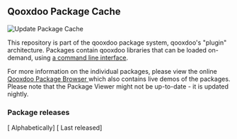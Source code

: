 ## Qooxdoo Package Cache

![Update Package Cache](https://github.com/qooxdoo/package-cache/workflows/Update%20Package%20Cache/badge.svg)

This repository is part of the qooxdoo package system,
qooxdoo's "plugin" architecture. Packages contain qooxdoo
libraries that can be loaded on-demand, using [a command line
interface](https://qooxdoo.org/documentation/#/development/cli/packages).

For more information on the individual packages, please view the online 
[Qooxdoo Package Browser ](https://qooxdoo.org/qxl.packagebrowser/) which also
contains live demos of the packages. Please note that the Package Viewer might not
be up-to-date - it is updated nightly. 

### Package releases

<div>[ <a onclick="create_table();">Alphabetically</a>] [ <a onclick="create_table(1);">Last released</a>]</div>

<div id="releases"></div>
<script defer="defer" type="application/javascript">
async function create_table(by_date=false) {
    let cache = await (await fetch("https://raw.githubusercontent.com/qooxdoo/package-cache/master/cache.json")).json();
    let html = [];
    html.push(`<div>Number of releases: ${cache.num_libraries}</div>`);
    html.push(`<table>`);
    html.push(`<thead><tr><td>Repository Name</td><td>Latest Version</td><td>Description</td></tr></thead>`);
    html.push(`<tbody>`);
    let releases_by_date = {};
    let releases_table = [];
    for (let repo of cache.repos.list) {
        let data = cache.repos.data[repo];
        let releases_list = data.releases.list;
        let latest_release = releases_list[releases_list.length-1] || "";
        let repo_html = `<a href="https://github.com/${repo}">${repo}</a>`;
        let latest_release_html = latest_release ? `<a href="https://qooxdoo.org/qxl.packagebrowser/#${repo.replace("/","~")}~library">${latest_release}</a>` : "";
        if (latest_release && by_date) {
            let published_at = data.releases.data[latest_release].published_at;
            releases_by_date[published_at] = releases_table.length;
            releases_table.push(`<tr><td>${repo_html}</td><td>${latest_release_html} (${published_at})</td><td>${data.description}</td></tr>`);
        } else {
            releases_table.push(`<tr><td>${repo_html}</td><td>${latest_release_html}</td><td>${data.description}</td></tr>`);
        }
    }
    html.push( by_date 
        ? Object.keys(releases_by_date).sort().reverse().map(date => releases_table[releases_by_date[date]]).join("\n")
        : releases_table.join("\n")
    );
    html.push(`</tbody></table>`);
    document.getElementById("releases").innerHTML = html.join("\n");
}
create_table();
</script>

